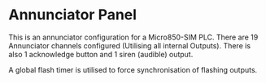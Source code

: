 # Annunciator Panel
This is an annunciator configuration for a Micro850-SIM PLC.
There are 19 Annunciator channels configured (Utilising all internal Outputs).
There is also 1 acknowledge button and 1 siren (audible) output.

A global flash timer is utilised to force synchronisation of flashing outputs.

